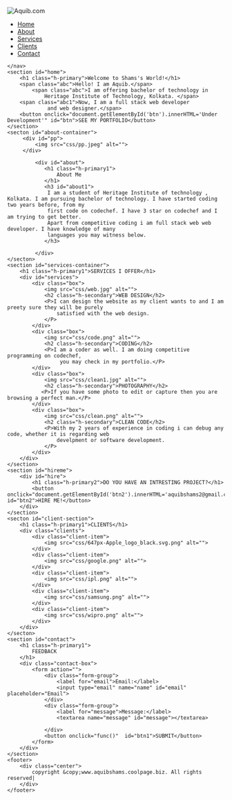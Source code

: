 <!DOCTYPE html>
<html lang="en">

<head>
    <meta charset="UTF-8">
    <meta name="viewport" content="width=device-width, initial-scale=1.0">
    <title>Aquib Shams</title>
    <link rel="stylesheet" href="css/style.css">
    <link rel="stylesheet" media="screen and (max-width:1232px)" href="css/phone.css">
    <link rel="preconnect" href="https://fonts.gstatic.com">
    <link href="https://fonts.googleapis.com/css2?family=Comfortaa&display=swap" rel="stylesheet">
    <link rel="preconnect" href="https://fonts.gstatic.com">
    <link href="https://fonts.googleapis.com/css2?family=Bebas+Neue&family=Nova+Flat&display=swap" rel="stylesheet">
</head>

<body>
    <nav id="navbar">
        <div id="logo">
            <img src="logo.jpeg" alt="Aquib.com">
        </div>
        <ul>
            <li class="item"><a href="#home">Home</a></li>
            <li class="item"><a href="#about-container">About</a></li>
            <li class="item"><a href="#services-container">Services</a></li>
            <li class="item"><a href="#client-section">Clients</a></li>
            <li class="item"><a href="#contact">Contact</a></li>
        </ul>
        
    </nav>
    <section id="home">
        <h1 class="h-primary">Welcome to Shams's World!</h1>
        <span class="abc">Hello! I am Aquib.</span>
            <span class="abc">I am offering bachelor of technology in 
                Heritage Institute of Technology, Kolkata. </span>
        <span class="abc1">Now, I am a full stack web developer
                 and web designer.</span>
        <button onclick="document.getElementById('btn').innerHTML='Under Development'" id="btn">SEE MY PORTFOLIO</button>
    </section>
    <secton id="about-container">
         <div id="pp">
             <img src="css/pp.jpeg" alt="">
         </div>
             
             <div id="about">
                <h1 class="h-primary1">
                    About Me
                </h1>
                <h3 id="about1">
                 I am a student of Heritage Institute of technology , Kolkata. I am pursuing bachelor of technology. I have started coding two years before, from my 
                 first code on codechef. I have 3 star on codechef and I am trying to get better.
                 Apart from competitive coding i am full stack web web developer. I have knowledge of many
                 languages you may witness below.
                </h3>
                 
             </div>
    </secton>
    <section id="services-container">
        <h1 class="h-primary1">SERVICES I OFFER</h1>
        <div id="services">
            <div class="box">
                <img src="css/web.jpg" alt="">
                <h2 class="h-secondary">WEB DESIGN</h2>
                <P>I can design the website as my client wants to and I am preety sure they will be purely
                    satisfied with the web design.
                </P>
            </div>
            <div class="box">
                <img src="css/code.png" alt="">
                <h2 class="h-secondary">CODING</h2>
                <P>I am a coder as well. I am doing competitive programming on codechef,
                     you may check in my portfolio.</P>
            </div>
            <div class="box">
                <img src="css/clean1.jpg" alt="">
                <h2 class="h-secondary">PHOTOGRAPHY</h2>
               <P>If you have some photo to edit or capture then you are browsing a perfect man.</P>
            </div>
            <div class="box">
                <img src="css/clean.png" alt="">
                <h2 class="h-secondary">CLEAN CODE</h2>
                <P>With my 2 years of experience in coding i can debug any code, whether it is regarding web
                    develpment or software development.
                </P>
            </div>
        </div>
    </section>
    <section id="hireme">
        <div id="hire">
            <h1 class="h-primary2">DO YOU HAVE AN INTRESTING PROJECT?</h1>
            <button onclick="document.getElementById('btn2').innerHTML='aquibshams2@gmail.com'"  id="btn2">HIRE ME!</button>
        </div>
    </section>
    <secton id="client-section">
        <h1 class="h-primary1">CLIENTS</h1>
        <div class="clients">
            <div class="client-item">
                <img src="css/647px-Apple_logo_black.svg.png" alt="">
            </div>
            <div class="client-item">
                <img src="css/google.png" alt="">
            </div>
            <div class="client-item">
                <img src="css/ipl.png" alt="">
            </div>
            <div class="client-item">
                <img src="css/samsung.png" alt="">
            </div>
            <div class="client-item">
                <img src="css/wipro.png" alt="">
            </div>
        </div>
    </secton>
    <section id="contact">
        <h1 class="h-primary1">
            FEEDBACK
        </h1>
        <div class="contact-box">
            <form action="">
                <div class="form-group">
                    <label for="email">Email:</label>
                    <input type="email" name="name" id="email" placeholder="Email">
                </div>
                <div class="form-group">
                    <label for="message">Message:</label>
                    <textarea name="message" id="message"></textarea>
                    
                </div>
                <button onclick="func()"  id="btn1">SUBMIT</button>
            </form>
        </div>
    </section>
    <footer>
        <div class="center">
            copyright &copy;www.aquibshams.coolpage.biz. All rights reserved|
        </div>
    </footer>
</body>
<script>
    function func(){
        window.alert("Thanks for the Feedback");
    }
</script>
</html>
